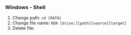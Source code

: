 ### Windows - Shell
1. Change path:
```cd [PATH]```
2. Change file name:
```REN [drive:][path][source][target]```
3. Delete file:
```DEL [filename]
